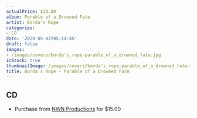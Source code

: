 ```yaml
---
actualPrice: $15.00
album: Parable of a Drowned Fate
artist: Borda's Rope
categories:
- CD
date: '2024-05-03T05:14:45'
draft: false
images:
- /images/covers/borda's_rope-parable_of_a_drowned_fate.jpg
inStock: true
thumbnailImage: /images/covers/borda's_rope-parable_of_a_drowned_fate-thumb.jpg
title: Borda's Rope - Parable of a Drowned Fate
---
```


## CD
* Purchase from [NWN Productions](http://shop.nwnprod.com/index.php?route=product/product&path=93&product_id=38414&sort=pd.name&order=ASC) for $15.00
